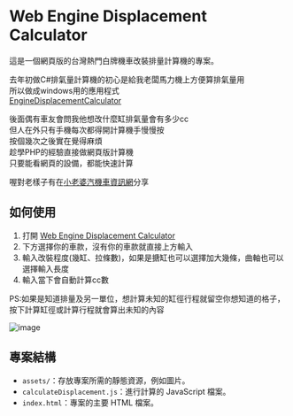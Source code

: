 # Web Engine Displacement Calculator

這是一個網頁版的台灣熱門白牌機車改裝排量計算機的專案。

去年初做C#排氣量計算機的初心是給我老闆馬力機上方便算排氣量用  
所以做成windows用的應用程式  
[EngineDisplacementCalculator](https://github.com/timliucode/windowsEngineDisplacementCalculator)

後面偶有車友會問我他想改什麼缸排氣量會有多少cc  
但人在外只有手機每次都得開計算機手慢慢按  
按個幾次之後實在覺得麻煩  
趁學PHP的經驗直接做網頁版計算機  
只要能看網頁的設備，都能快速計算

喔對老樣子有在[小老婆汽機車資訊網](https://forum.jorsindo.com/thread-2571527-1-1.html)分享

## 如何使用

1. 打開 [Web Engine Displacement Calculator](https://timliucode.github.io/webEngineDisplacementCalculator/) 
2. 下方選擇你的車款，沒有你的車款就直接上方輸入
3. 輸入改裝程度(幾缸、拉條數)，如果是搪缸也可以選擇加大幾條，曲軸也可以選擇輸入長度
4. 輸入當下會自動計算cc數

PS:如果是知道排量及另一單位，想計算未知的缸徑行程就留空你想知道的格子，按下計算缸徑或計算行程就會算出未知的內容

![image](https://github.com/timliucode/webEngineDisplacementCalculator/assets/27921307/025f3e63-d434-4abe-ad21-f4447723adf7)


## 專案結構

- `assets/`：存放專案所需的靜態資源，例如圖片。
- `calculateDisplacement.js`：進行計算的 JavaScript 檔案。
- `index.html`：專案的主要 HTML 檔案。
